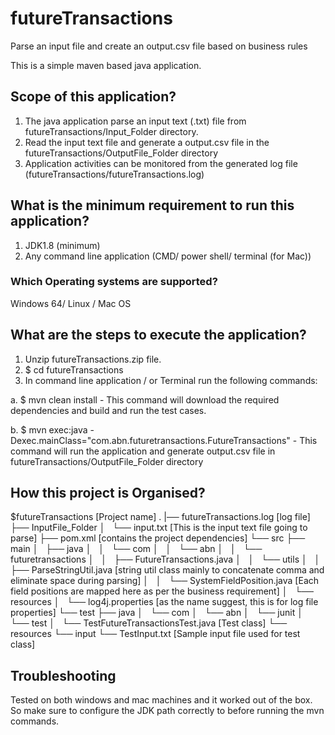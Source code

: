# futureTransactions
Parse an input file and create an output.csv file based on business rules

This is a simple maven based java application.

## Scope of this application?
1. The java application parse an input text (.txt) file from futureTransactions/Input_Folder directory.
2. Read the input text file and generate a output.csv file in the futureTransactions/OutputFile_Folder directory
3. Application activities can be monitored from the generated log file (futureTransactions/futureTransactions.log)

## What is the minimum requirement to run this application?
1. JDK1.8 (minimum)
2. Any command line application (CMD/ power shell/ terminal (for Mac))

### Which Operating systems are supported?
Windows 64/ Linux / Mac OS

## What are the steps to execute the application?
1. Unzip futureTransactions.zip file.
2. $ cd futureTransactions
2. In command line application / or Terminal run the following commands:

  a. $ mvn clean install
    - This command will download the required dependencies and build and run the test cases.

  b. $ mvn exec:java -Dexec.mainClass="com.abn.futuretransactions.FutureTransactions"
    - This command will run the application and generate output.csv file in futureTransactions/OutputFile_Folder directory

## How this project is Organised?

$futureTransactions [Project name]
.
|── futureTransactions.log [log file]
├── InputFile_Folder
│   └── input.txt [This is the input text file going to parse]
├── pom.xml [contains the project dependencies]
└── src
    ├── main
    │   ├── java
    │   │   └── com
    │   │       └── abn
    │   │           └── futuretransactions
    │   │               ├── FutureTransactions.java 
    │   │               └── utils
    │   │                   ├── ParseStringUtil.java [string util class mainly to concatenate comma and eliminate space during parsing]
    │   │                   └── SystemFieldPosition.java [Each field positions are mapped here as per the business requirement]
    │   └── resources
    │       └── log4j.properties [as the name suggest, this is for log file properties]
    └── test
        ├── java
        │   └── com
        │       └── abn
        │           └── junit
        │               └── test
        │                   └── TestFutureTransactionsTest.java [Test class]
        └── resources
            └── input
                └── TestInput.txt [Sample input file used for test class]

## Troubleshooting
Tested on both windows and mac machines and it worked out of the box. So make sure to configure the JDK path correctly to before running the mvn commands.
